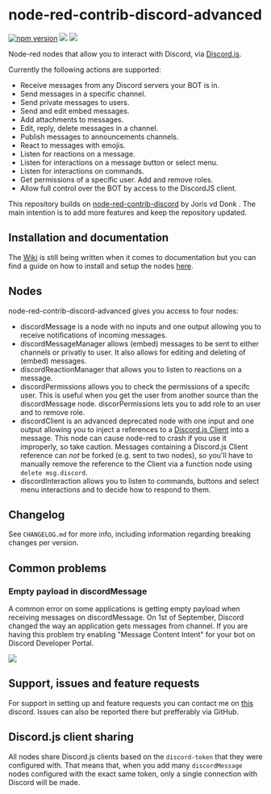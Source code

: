 # node-red-contrib-discord-advanced

[![npm version](https://badge.fury.io/js/node-red-contrib-discord-advanced.svg)](https://badge.fury.io/js/node-red-contrib-discord-advanced) ![](https://img.shields.io/static/v1?label=discord.js&message=14.7.1&color=brightgreen)
 ![](https://img.shields.io/static/v1?label=node&message=%3E=16.9.0&color=brightgreen) 

Node-red nodes that allow you to interact with Discord, via [Discord.js](https://discord.js.org).

Currently the following actions are supported:
* Receive messages from any Discord servers your BOT is in.
* Send messages in a specific channel.
* Send private messages to users.
* Send and edit embed messages.
* Add attachments to messages.
* Edit, reply, delete messages in a channel.
* Publish messages to announcements channels.
* React to messages with emojis.
* Listen for reactions on a message.
* Listen for interactions on a message button or select menu.
* Listen for interactions on commands.
* Get permissions of a specific user. Add and remove roles.
* Allow full control over the BOT by access to the DiscordJS client.

This repository builds on [node-red-contrib-discord](https://github.com/jorisvddonk/node-red-contrib-discord) by Joris vd Donk . The main intention is to add more features and keep the repository updated.

## Installation and documentation

The [Wiki](https://github.com/Markoudstaal/node-red-contrib-discord-advanced/wiki) is still being written when it comes to documentation but you can find a guide on how to install and setup the nodes [here](https://github.com/Markoudstaal/node-red-contrib-discord-advanced/wiki/Installation-and-setup).

## Nodes

node-red-contrib-discord-advanced gives you access to four nodes:

* discordMessage is a node with no inputs and one output allowing you to receive notifications of incoming messages.
* discordMessageManager allows (embed) messages to be sent to either channels or privatly to user. It also allows for editing and deleting of (embed) messages.
* discordReactionManager that allows you to listen to reactions on a message.
* discordPermissions allows you to check the permissions of a specifc user. This is useful when you get the user from another source than the discordMessage node. discorPermissions lets you to add role to an user and to remove role.
* discordClient is an advanced deprecated node with one input and one output allowing you to inject a references to a [Discord.js Client](https://discord.js.org/#/docs/main/stable/class/Client) into a message. This node can cause node-red to crash if you use it improperly, so take caution. Messages containing a Discord.js Client reference can *not* be forked (e.g. sent to two nodes), so you'll have to manually remove the reference to the Client via a function node using `delete msg.discord`.
* discordInteraction allows you to listen to commands, buttons and select menu interactions and to decide how to respond to them.

## Changelog

See `CHANGELOG.md` for more info, including information regarding breaking changes per version.

## Common problems

### Empty payload in discordMessage

A common error on some applications is getting empty payload when receiving messages on discordMessage. On 1st of September, Discord changed the way an application gets messages from channel. If you are having this problem try enabling "Message Content Intent" for your bot on Discord Developer Portal.

![](https://raw.githubusercontent.com/Markoudstaal/node-red-contrib-discord-advanced/main/assets/message_content_intent.png)

## Support, issues and feature requests

For support in setting up and feature requests you can contact me on [this](https://discord.gg/HPva4sjezt) discord.
Issues can also be reported there but prefferably via GitHub.

## Discord.js client sharing

All nodes share Discord.js clients based on the `discord-token` that they were configured with. That means that, when you add many `discordMessage` nodes configured with the exact same token, only a single connection with Discord will be made.
